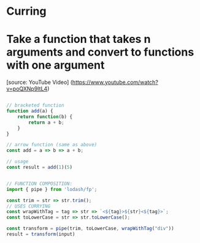 # Curring

# Take a function that takes n arguments and convert to functions with one argument

[source: YouTube Video] (https://www.youtube.com/watch?v=poQXNp9ItL4)

``` javaScript

// bracketed function
function add(a) {
    return function(b) {
        return a + b;
    }
}

// arrow function (same as above)
const add = a => b => a + b;

// usage
const result = add(1)(5)


// FUNCTION COMPOSITION:
import { pipe } from 'lodash/fp';

const trim = str => str.trim();
// USES CURRYING
const wrapWithTag = tag => str => `<${tag}>${str}<${tag}>`;
const toLowerCase = str => str.toLowerCase();

const transform = pipe(trim, toLowerCase, wrapWithTag("div"))
result = transform(input)